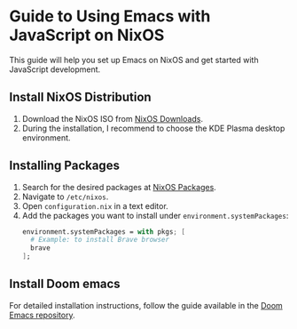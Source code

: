 # Guide to Using Emacs with JavaScript on NixOS

This guide will help you set up Emacs on NixOS and get started with JavaScript development.

## Install NixOS Distribution

1. Download the NixOS ISO from [NixOS Downloads](https://nixos.org/download/).
2. During the installation, I recommend to choose the KDE Plasma desktop environment.

## Installing Packages

1. Search for the desired packages at [NixOS Packages](https://search.nixos.org/packages).
2. Navigate to `/etc/nixos`.
3. Open `configuration.nix` in a text editor.
4. Add the packages you want to install under `environment.systemPackages`:
   ```nix
   environment.systemPackages = with pkgs; [
     # Example: to install Brave browser
     brave
   ];

## Install Doom emacs 

For detailed installation instructions, follow the guide available in the [Doom Emacs repository](https://github.com/doomemacs/doomemacs).
